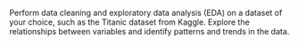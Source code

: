 Perform data cleaning and exploratory data analysis (EDA) on a dataset of your choice, such as the Titanic dataset from Kaggle. Explore the relationships between variables and identify patterns and trends in the data.




